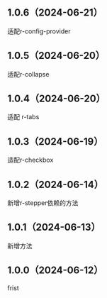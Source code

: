 ## 1.0.6（2024-06-21）
适配r-config-provider
## 1.0.5（2024-06-20）
适配r-collapse
## 1.0.4（2024-06-20）
适配 r-tabs
## 1.0.3（2024-06-19）
适配r-checkbox
## 1.0.2（2024-06-14）
新增r-stepper依赖的方法
## 1.0.1（2024-06-13）
新增方法
## 1.0.0（2024-06-12）
frist
